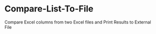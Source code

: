 # Compare-List-To-File
Compare Excel columns from two Excel files and Print Results to External File
